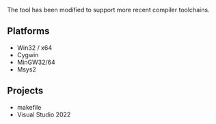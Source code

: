 The tool has been modified to support more recent compiler toolchains.<br>

## Platforms
* Win32 / x64
* Cygwin
* MinGW32/64
* Msys2

## Projects
* makefile
* Visual Studio 2022
